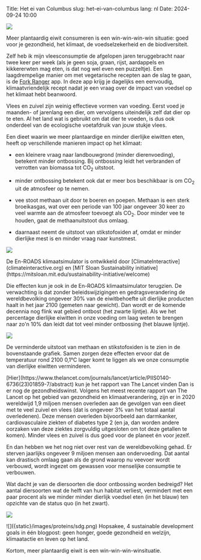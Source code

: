 Title: Het ei van Columbus
slug: het-ei-van-columbus
lang: nl
Date: 2024-09-24 10:00

![]({static}/images/proteins/ei.jpeg)

Meer plantaardig eiwit consumeren is een win-win-win-win situatie: goed voor je gezondheid, het klimaat, de voedselzekerheid en de biodiversiteit.

Zelf heb ik mijn vleesconsumptie de afgelopen jaren teruggebracht naar twee keer per week (als je geen soja, graan, rijst, aardappels en kikkererwten mag eten, is dat nog wel even een puzzeltje). Een laagdrempelige manier om met vegetarische recepten aan de slag te gaan, is de [Fork Ranger](https://www.forkranger.com/) app. In deze app krijg je dagelijks een eenvoudig, klimaatvriendelijk recept nadat je een vraag over de impact van voedsel op het klimaat hebt beanwoord.

Vlees en zuivel zijn weinig effectieve vormen van voeding. Eerst voed je maanden- of jarenlang een dier, om vervolgens uiteindelijk zelf dat dier op te eten. Al het land wat is gebruikt om dat dier te voeden, is dus ook onderdeel van de ecologische voetafdruik van jouw stukje vlees.

Een dieet waarin we meer plantaardige en minder dierlijke eiwitten eten, heeft op verschillende manieren impact op het klimaat:

* een kleinere vraag naar landbouwgrond (minder dierenvoeding), betekent minder ontbossing. Bij ontbossing leidt het verbranden of verrotten van biomassa tot CO<sub>2</sub> uitstoot.

* minder ontbossing betekent ook dat er meer bos beschikbaar is om CO<sub>2</sub> uit de atmosfeer op te nemen.

* vee stoot methaan uit door te boeren en poepen. Methaan is een sterk broeikasgas, wat over een periode van 100 jaar ongeveer 30 keer zo veel warmte aan de atmosfeer toevoegt als CO<sub>2</sub>. Door minder vee te houden, gaat de methaanuitstoot dus omlaag.

* daarnaast neemt de uitstoot van stikstofoxiden af, omdat er minder dierlijke mest is en minder vraag naar kunstmest.

![]({static}/images/proteins/ontbossing.png)


<side-block>
    <side-content>
      De En-ROADS klimaatsimulator is ontwikkeld door [ClimateInteractive](climateinteractive.org) en [MIT Sloan Sustainability initiative](https://mitsloan.mit.edu/sustainability-initiative/welcome)
    </side-content>
</side-block>

Die effecten kun je ook in de En-ROADS klimaatsimulator terugzien. De verwachting is dat zonder beleidswijzigingen en gedragsverandering de wereldbevolking ongeveer 30% van de eiwitbehoefte uit dierlijke producten haalt in het jaar 2100 (gemeten naar gewicht). Dan wordt er de komende decennia nog flink wat gebied ontbost (het zwarte lijntje). Als we het percentage dierlijke eiwitten in onze voeding om laag weten te brengen naar zo'n 10% dan leidt dat tot veel minder ontbossing (het blauwe lijntje).

![]({static}/images/proteins/methane.png)

De verminderde uitstoot van methaan en stikstofoxiden is te zien in de bovenstaande grafiek. Samen zorgen deze effecten ervoor dat de temperatuur rond 2100 0,1°C lager komt te liggen als we onze consumptie van dierlijke eiwitten verminderen.

<side-block>
    <side-content>
       [Hier](https://www.thelancet.com/journals/lancet/article/PIIS0140-6736(23)01859-7/abstract) kun je het rapport van The Lancet vinden
    </side-content>
</side-block>
Dan is er nog de gezondheidswinst. Volgens het meest recente rapport van The Lancet op het gebied van gezondheid en klimaatverandering, zijn er in 2020 wereldwijd 1,9 miljoen mensen overleden aan de gevolgen van een dieet met te veel zuivel en vlees (dat is ongeveer 3% van het totaal aantal overledenen). Deze mensen overleden bijvoorbeeld aan darmkanker, cardiovasculaire ziekten of diabetes type 2 (en ja, dan worden andere oorzaken van deze ziektes zorgvuldig uitgesloten om tot deze getallen te komen). Minder vlees en zuivel is dus goed voor de planeet én voor jezelf.

En dan hebben we het nog niet over rest van de wereldbevolking gehad. Er sterven jaarlijks ongeveer 9 miljoen mensen aan ondervoeding. Dat aantal kan drastisch omlaag gaan als de grond waarop nu veevoer wordt verbouwd, wordt ingezet om gewassen voor menselijke consumptie te verbouwen.

Wat dacht je van de diersoorten die door ontbossing worden bedreigd? Het aantal diersoorten wat de helft van hun habitat verliest, vermindert met een paar procent als we minder minder dierlijk voedsel eten (in het blauw) ten opzichte van de status quo (in het zwart).

![]({static}/images/proteins/habitat.png)

<side-block>
    <side-content>
    ![]({static}/images/proteins/sdg.png)
Hopsakee, 4 sustainable development goals in één blogpost: geen honger, goede gezondheid en welzijn, klimaatactie en leven op het land.
     </side-content>
</side-block>

Kortom, meer plantaardig eiwit is een win-win-win-winsituatie.
